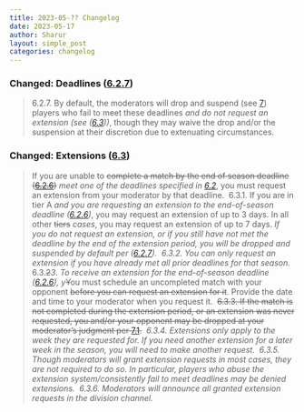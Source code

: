 ```yaml
---
title: 2023-05-?? Changelog
date: 2023-05-17
author: Sharur
layout: simple_post
categories: changelog
---
```

### Changed: Deadlines ([6.2.7](/rules#6.2.7))

> 6.2.7. By default, the moderators will drop and suspend (see [7](#7)) players who fail to meet these deadlines *and do not request an extension (see ([6.3](/rules#6.3)))*, though they may waive the drop and/or the suspension at their discretion due to extenuating circumstances.

### Changed: Extensions ([6.3](/rules#6.3))

> If you are unable to ~~complete a match by the end of season deadline ([6.2.6](#6.2.6))~~ *meet one of the deadlines specified in [6.2](/rules#6.2)*, you must request an extension from your moderator by that deadline.
>﻿
> 6.3.1. If you are in tier A *and you are requesting an extension to the end-of-season deadline ([6.2.6](/rules#6.2.6))*, you may request an extension of up to 3 days. In all other ~~tiers~~ *cases*, you may request an extension of up to 7 days. *If you do not request an extension, or if you still have not met the deadline by the end of the extension period, you will be dropped and suspended by default per ([6.2.7](/rules#6.2.7)).*
>﻿
> *6.3.2. You can only request an extension if you have already met all prior deadlines for that season.*
>﻿
> 6.3.~~2~~*3*. *To receive an extension for the end-of-season deadline ([6.2.6](/rules#6.2.6)), y*~~Y~~ou must schedule an uncompleted match with your opponent ~~before you can request an extension for it~~. Provide the date and time to your moderator when you request it.
>﻿
> ~~6.3.3. If the match is not completed during the extension period, or an extension was never requested, you and/or your opponent may be dropped at your moderator’s judgment per [7.1](#7.1).~~
>﻿
> *6.3.4. Extensions only apply to the week they are requested for. If you need another extension for a later week in the season, you will need to make another request.*
>﻿
> *6.3.5. Though moderators will grant extension requests in most cases, they are not required to do so. In particular, players who abuse the extension system/consistently fail to meet deadlines may be denied extensions.*
>﻿
> *6.3.6. Moderators will announce all granted extension requests in the division channel.*